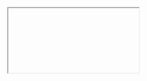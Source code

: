 <iframe 
        
        src='https://drive.google.com/file/d/1de5AIecXniXUMWli3N8PMWOJ7qJ1tBYu/preview?usp=sharing'
        width='100%'
        frameborder='0'
/>
